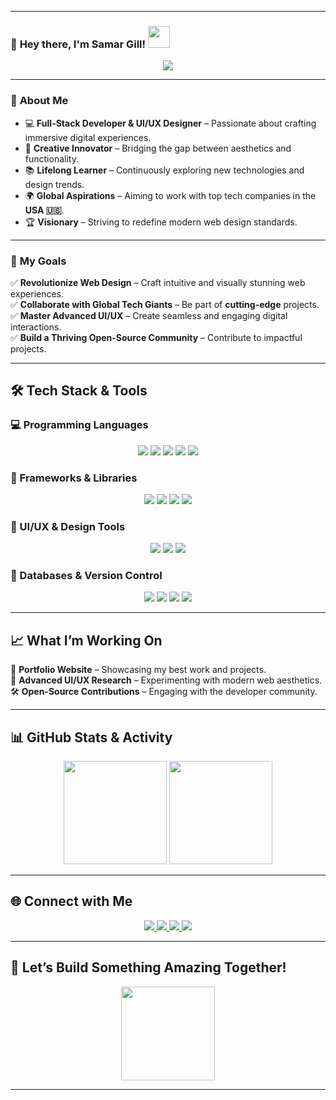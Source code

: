 
---

### 🚀 **Hey there, I'm Samar Gill!** <img src="https://media.giphy.com/media/hvRJCLFzcasrR4ia7z/giphy.gif" width="35px">

<p align="center">
  <img src="https://readme-typing-svg.demolab.com?font=Fira+Code&weight=600&size=30&pause=700&color=00A1D6&center=true&vCenter=true&width=900&lines=🌐+Full-Stack+Developer+%26+UI%2FUX+Designer;🚀+Turning+Ideas+into+Reality;💡+Innovating+the+Future;🎨+Mastering+the+Art+of+Web+Development" />
</p>

---

### 🌟 **About Me**  

- 💻 **Full-Stack Developer & UI/UX Designer** – Passionate about crafting immersive digital experiences.  
- 🎨 **Creative Innovator** – Bridging the gap between aesthetics and functionality.  
- 📚 **Lifelong Learner** – Continuously exploring new technologies and design trends.  
- 🌍 **Global Aspirations** – Aiming to work with top tech companies in the **USA 🇺🇸**.  
- 🏆 **Visionary** – Striving to redefine modern web design standards.  

---

### 🎯 **My Goals**  

✅ **Revolutionize Web Design** – Craft intuitive and visually stunning web experiences.  
✅ **Collaborate with Global Tech Giants** – Be part of **cutting-edge** projects.  
✅ **Master Advanced UI/UX** – Create seamless and engaging digital interactions.  
✅ **Build a Thriving Open-Source Community** – Contribute to impactful projects.  

---

## 🛠️ **Tech Stack & Tools**  

### **💻 Programming Languages**  
<p align="center">
  <img src="https://img.shields.io/badge/HTML5-E34F26?style=for-the-badge&logo=html5&logoColor=white" />
  <img src="https://img.shields.io/badge/CSS3-1572B6?style=for-the-badge&logo=css3&logoColor=white" />
  <img src="https://img.shields.io/badge/JavaScript-F7DF1E?style=for-the-badge&logo=javascript&logoColor=black" />
  <img src="https://img.shields.io/badge/Python-3776AB?style=for-the-badge&logo=python&logoColor=white" />
  <img src="https://img.shields.io/badge/PHP-777BB4?style=for-the-badge&logo=php&logoColor=white" />
</p>  

### **🚀 Frameworks & Libraries**  
<p align="center">
  <img src="https://img.shields.io/badge/React-61DAFB?style=for-the-badge&logo=react&logoColor=black" />
  <img src="https://img.shields.io/badge/Node.js-339933?style=for-the-badge&logo=nodedotjs&logoColor=white" />
  <img src="https://img.shields.io/badge/Bootstrap-7952B3?style=for-the-badge&logo=bootstrap&logoColor=white" />
  <img src="https://img.shields.io/badge/Express-000000?style=for-the-badge&logo=express&logoColor=white" />
</p>  

### **🎨 UI/UX & Design Tools**  
<p align="center">
  <img src="https://img.shields.io/badge/Figma-F24E1E?style=for-the-badge&logo=figma&logoColor=white" />
  <img src="https://img.shields.io/badge/Adobe%20XD-FF61F6?style=for-the-badge&logo=adobexd&logoColor=white" />
  <img src="https://img.shields.io/badge/Photoshop-31A8FF?style=for-the-badge&logo=adobephotoshop&logoColor=white" />
</p>  

### **📡 Databases & Version Control**  
<p align="center">
  <img src="https://img.shields.io/badge/MySQL-4479A1?style=for-the-badge&logo=mysql&logoColor=white" />
  <img src="https://img.shields.io/badge/MongoDB-47A248?style=for-the-badge&logo=mongodb&logoColor=white" />
  <img src="https://img.shields.io/badge/Git-F05032?style=for-the-badge&logo=git&logoColor=white" />
  <img src="https://img.shields.io/badge/GitHub-181717?style=for-the-badge&logo=github&logoColor=white" />
</p>  

---

## 📈 **What I’m Working On**  

🚀 **Portfolio Website** – Showcasing my best work and projects.  
🎨 **Advanced UI/UX Research** – Experimenting with modern web aesthetics.  
🛠 **Open-Source Contributions** – Engaging with the developer community.  

---

## 📊 **GitHub Stats & Activity**  

<p align="center">
  <img src="https://github-readme-stats.vercel.app/api?username=samar007gill&show_icons=true&theme=tokyonight" height="165" />
  <img src="https://github-readme-streak-stats.herokuapp.com/?user=samar007gill&theme=tokyonight" height="165" />
</p>

---

## 🌐 **Connect with Me**  

<p align="center">
  <a href="mailto:gillsamar087@gmail.com">
    <img src="https://img.shields.io/badge/📧%20Email-gillsamar087%40gmail.com-D14836?style=for-the-badge&logo=gmail&logoColor=white" />
  </a>  
  <a href="https://github.com/samar007gill">
    <img src="https://img.shields.io/badge/🐙%20GitHub-samar007gill-181717?style=for-the-badge&logo=github&logoColor=white" />
  </a>  
  <a href="https://twitter.com/SamarGill">
    <img src="https://img.shields.io/badge/🐦%20Twitter-@SamarGill-1DA1F2?style=for-the-badge&logo=twitter&logoColor=white" />
  </a>  
  <a href="#">
    <img src="https://img.shields.io/badge/🌐%20Portfolio-Coming%20Soon-FFD700?style=for-the-badge&logo=html5&logoColor=white" />
  </a>  
</p>

---

## 🚀 **Let’s Build Something Amazing Together!**  

<p align="center">
  <img src="https://media.giphy.com/media/j2pWZpr5RlpCodOB0d/giphy.gif" width="150" />
</p>

---
